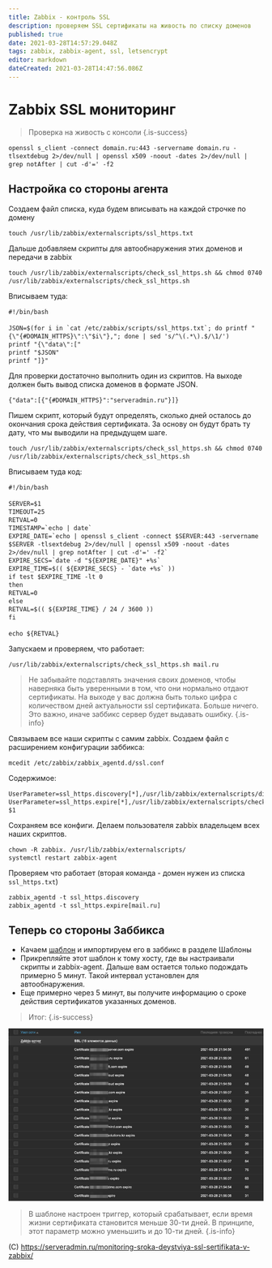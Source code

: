 ```yaml
---
title: Zabbix - контроль SSL
description: проверяем SSL сертификаты на живость по списку доменов
published: true
date: 2021-03-28T14:57:29.048Z
tags: zabbix, zabbix-agent, ssl, letsencrypt
editor: markdown
dateCreated: 2021-03-28T14:47:56.086Z
---
```


# Zabbix SSL мониторинг

> Проверка на живость с консоли
{.is-success}


```
openssl s_client -connect domain.ru:443 -servername domain.ru -tlsextdebug 2>/dev/null | openssl x509 -noout -dates 2>/dev/null | grep notAfter | cut -d'=' -f2
```

## Настройка со стороны агента

Создаем файл списка, куда будем вписывать на каждой строчке по домену

```
touch /usr/lib/zabbix/externalscripts/ssl_https.txt
```

Дальше добавляем скрипты для автообнаружения этих доменов и передачи в zabbix

```
touch /usr/lib/zabbix/externalscripts/check_ssl_https.sh && chmod 0740 /usr/lib/zabbix/externalscripts/check_ssl_https.sh
```

Вписываем туда:

```
#!/bin/bash

JSON=$(for i in `cat /etc/zabbix/scripts/ssl_https.txt`; do printf "{\"{#DOMAIN_HTTPS}\":\"$i\"},"; done | sed 's/^\(.*\).$/\1/')
printf "{\"data\":["
printf "$JSON"
printf "]}"
```

Для проверки достаточно выполнить один из скриптов. На выходе должен быть вывод списка доменов в формате JSON.

```
{"data":[{"{#DOMAIN_HTTPS}":"serveradmin.ru"}]}
```

Пишем скрипт, который будут определять, сколько дней осталось до окончания срока действия сертификата. За основу он будут брать ту дату, что мы выводили на предыдущем шаге.

```
touch /usr/lib/zabbix/externalscripts/check_ssl_https.sh && chmod 0740 /usr/lib/zabbix/externalscripts/check_ssl_https.sh
```

Вписываем туда код:

```
#!/bin/bash

SERVER=$1
TIMEOUT=25
RETVAL=0
TIMESTAMP=`echo | date`
EXPIRE_DATE=`echo | openssl s_client -connect $SERVER:443 -servername $SERVER -tlsextdebug 2>/dev/null | openssl x509 -noout -dates 2>/dev/null | grep notAfter | cut -d'=' -f2`
EXPIRE_SECS=`date -d "${EXPIRE_DATE}" +%s`
EXPIRE_TIME=$(( ${EXPIRE_SECS} - `date +%s` ))
if test $EXPIRE_TIME -lt 0
then
RETVAL=0
else
RETVAL=$(( ${EXPIRE_TIME} / 24 / 3600 ))
fi

echo ${RETVAL}
```

Запускаем и проверяем, что работает:

```
/usr/lib/zabbix/externalscripts/check_ssl_https.sh mail.ru
```

> Не забывайте подставлять значения своих доменов, чтобы наверняка быть уверенными в том, что они нормально отдают сертификаты. На выходе у вас должна быть только цифра с количеством дней актуальности ssl сертификата. Больше ничего. Это важно, иначе заббикс сервер будет выдавать ошибку.
{.is-info}


Связываем все наши скрипты с самим zabbix.
Создаем файл с расширением конфигурации заббикса:

```
mcedit /etc/zabbix/zabbix_agentd.d/ssl.conf
```

Содержимое:

```
UserParameter=ssl_https.discovery[*],/usr/lib/zabbix/externalscripts/disc_ssl_https.sh
UserParameter=ssl_https.expire[*],/usr/lib/zabbix/externalscripts/check_ssl_https.sh $1
```

Сохраняем все конфиги. Делаем пользователя zabbix владельцем всех наших скриптов.

```
chown -R zabbix. /usr/lib/zabbix/externalscripts/
systemctl restart zabbix-agent
```


Проверяем что работает (вторая команда - домен нужен из списка `ssl_https.txt`)

```
zabbix_agentd -t ssl_https.discovery
zabbix_agentd -t ssl_https.expire[mail.ru]
```

## Теперь со стороны Заббикса

- Качаем [шаблон](https://serveradmin.ru/files/zabbix/ssl_cert_expiration.xml) и импортируем его в заббикс в разделе Шаблоны
- Прикрепляйте этот шаблон к тому хосту, где вы настраивали скрипты и zabbix-agent. Дальше вам остается только подождать примерно 5 минут. Такой интервал установлен для автообнаружения.
- Еще примерно через 5 минут, вы получите информацию о сроке действия сертификатов указанных доменов.

> Итог:
{.is-success}


![2021-03-28_21-55-gdsch(1).png](/2021-03-28_21-55-gdsch(1).png)

> В шаблоне настроен триггер, который срабатывает, если время жизни сертификата становится меньше 30-ти дней. В принципе, этот параметр можно уменьшить и до 10-ти дней.
{.is-info}

(С) https://serveradmin.ru/monitoring-sroka-deystviya-ssl-sertifikata-v-zabbix/
